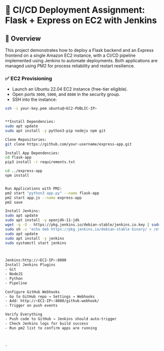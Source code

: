 # 🚀 CI/CD Deployment Assignment: Flask + Express on EC2 with Jenkins

## 📌 Overview

This project demonstrates how to deploy a Flask backend and an Express frontend on a single Amazon EC2 instance, with a CI/CD pipeline implemented using Jenkins to automate deployments. Both applications are managed using PM2 for process reliability and restart resilience.

### ✅ EC2 Provisioning

- Launch an Ubuntu 22.04 EC2 instance (free-tier eligible).
- Open ports `3000`, `5000`, and `8080` in the security group.
- SSH into the instance:

```bash
ssh -i your-key.pem ubuntu@<EC2-PUBLIC-IP>


**Install Dependencies:
sudo apt update
sudo apt install -y python3-pip nodejs npm git

Clone Repositories:
git clone https://github.com/your-username/express-app.git

Install App Dependencies:
cd flask-app
pip3 install -r requirements.txt

cd ../express-app
npm install


Run Applications with PM2:
pm2 start "python3 app.py" --name flask-app
pm2 start app.js --name express-app
pm2 save

Install Jenkins:
sudo apt update
sudo apt install -y openjdk-11-jdk
wget -q -O - https://pkg.jenkins.io/debian-stable/jenkins.io.key | sudo tee /etc/apt/trusted.gpg.d/jenkins.asc
sudo sh -c 'echo deb https://pkg.jenkins.io/debian-stable binary/ > /etc/apt/sources.list.d/jenkins.list'
sudo apt update
sudo apt install -y jenkins
sudo systemctl start jenkins



Jenkins:http://<EC2-IP>:8080
Install Jenkins Plugins
- Git
- NodeJS
- Python
- Pipeline

Configure GitHub Webhooks
- Go to GitHub repo → Settings → Webhooks
- Add: http://<EC2-IP>:8080/github-webhook/
- Trigger on push events

Verify Everything
- Push code to GitHub → Jenkins should auto-trigger
- Check Jenkins logs for build success
- Run pm2 list to confirm apps are running



- 






